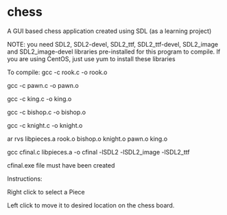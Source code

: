 # chess
A GUI based chess application created using SDL (as a learning project)



NOTE: you need SDL2, SDL2-devel, SDL2_ttf, SDL2_ttf-devel, SDL2_image and SDL2_image-devel libraries pre-installed for this program to compile.
If you are using CentOS, just use yum to install these libraries

To compile:
gcc -c rook.c -o rook.o

gcc -c pawn.c -o pawn.o

gcc -c king.c -o king.o

gcc -c bishop.c -o bishop.o

gcc -c knight.c -o knight.o

ar rvs libpieces.a rook.o bishop.o knight.o pawn.o king.o

gcc cfinal.c libpieces.a -o cfinal -lSDL2 -lSDL2_image -lSDL2_ttf

cfinal.exe file must have been created



Instructions:

Right click to select a Piece

Left click to move it to desired location on the chess board.
    
